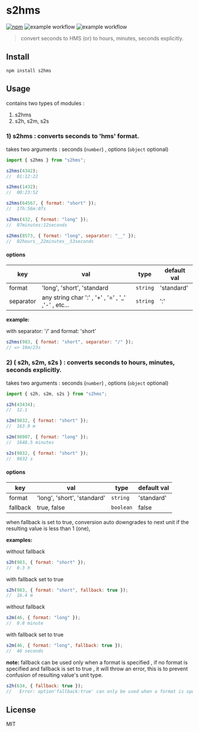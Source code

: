 # s2hms

[![npm][npm-img]][npm-url]
![example workflow](https://github.com/indrajaala/s2hms/actions/workflows/test.yml/badge.svg)
![example workflow](https://github.com/indrajaala/s2hms/actions/workflows/npm-publish.yml/badge.svg)

> convert seconds to HMS (or) to hours, minutes, seconds explicitly.

## Install

```
npm install s2hms
```

## Usage

contains two types of modules :

1. s2hms
2. s2h, s2m, s2s

### 1) s2hms : converts seconds to 'hms' format.

takes two arguments : seconds (`number`) , options (`object` optional)

```js
import { s2hms } from "s2hms";

s2hms(4342);
//  01:12:22

s2hms(1432);
//  00:23:52

s2hms(64567, { format: "short" });
//  17h:56m:07s

s2hms(432, { format: "long" });
//  07minutes:12seconds

s2hms(8573, { format: "long", separator: "__" });
//  02hours__22minutes__53seconds
```

#### options

| **key**   | **val**                                              | **type** | **default val** |
| --------- |------------------------------------------------------| -------- |-----------------|
| format    | 'long', 'short', 'standard                           | `string` | 'standard'      |
| separator | any string char ':' , '+' , '=' , '\_' ,'-' , etc... | `string` | ':'             |

**example:**

with separator: '/' and format: 'short'

```js
s2hms(983, { format: "short", separator: "/" });
// => 16m/23s
```

### 2) ( s2h, s2m, s2s ) : converts seconds to hours, minutes, seconds explicitly.

takes two arguments : seconds (`number`) , options (`object` optional)

```js
import { s2h, s2m, s2s } from "s2hms";

s2h(43434);
//  12.1

s2m(9832, { format: "short" });
//  163.9 m

s2m(98907, { format: "long" });
//  1648.5 minutes

s2s(9832, { format: "short" });
//  9832 s
```

#### options

| **key**  | **val**                    | **type**  | **default val** |
| -------- |----------------------------| --------- |-----------------|
| format   | 'long', 'short', 'standard' | `string`  | 'standard'       |
| fallback | true, false                | `boolean` | false           |

when fallback is set to true, conversion auto downgrades to next unit if the resulting value is less than 1 (one),

**examples:**

without fallback

```js
s2h(983, { format: "short" });
//  0.3 h
```

with fallback set to true

```js
s2h(983, { format: "short", fallback: true });
//  16.4 m
```

without fallback

```js
s2m(46, { format: "long" });
//  0.8 minute
```

with fallback set to true

```js
s2m(46, { format: "long", fallback: true });
//  46 seconds
```

**note:**
fallback can be used only when a format is specified , if no format is specified and fallback is set to true , it will throw an error, this is to prevent confusion of resulting value's unit type.

```js
s2h(634, { fallback: true });
//   Error: option'fallback:true' can only be used when a format is specified
```

## License

MIT

[npm-img]: https://img.shields.io/npm/v/s2hms.svg
[npm-url]: https://npmjs.com/package/s2hms
